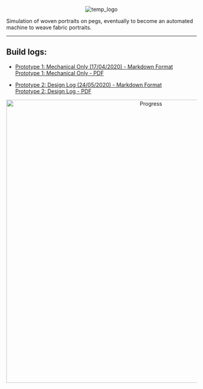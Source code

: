 <p align="center">
  <img align="center" alt="temp_logo" src="https://i.imgur.com/3YnnXHr.jpg">
</p>

Simulation of woven portraits on pegs, eventually to become an automated machine to weave fabric portraits.
_____________________________
## **Build logs:**

* [Prototype 1: Mechanical Only (17/04/2020) - Markdown Format](Documentation/Prototype_I.md)\
 [Prototype 1: Mechanical Only - PDF](https://drive.google.com/file/d/1qZveib3S45UUyfl4ahJ_X69RVfzFUu4I/view?usp=sharing)

* [Prototype 2: Design Log (24/05/2020) - Markdown Format](Documentation/Prototype2_Design_Log.md)\
  [Prototype 2: Design Log - PDF](https://drive.google.com/file/d/1Ece82hLAk3q0On85wmMdXi2pWkEvECpF/view?usp=sharing)

<p align="center">
<img width="750" alt="Progress" src="https://i.imgur.com/Nh6pQkR.jpg">
</p>

